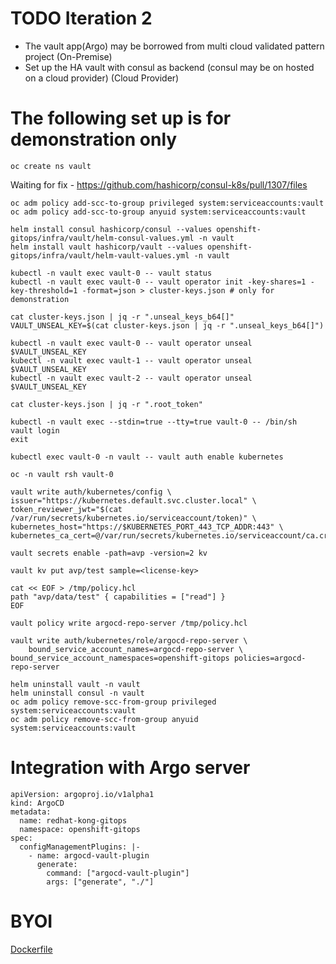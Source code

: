 # TODO Iteration 2
- The vault app(Argo) may be borrowed from multi cloud validated pattern project (On-Premise) 
- Set up the HA vault with consul as backend (consul may be on hosted on a cloud provider) (Cloud Provider)

# The following set up is for demonstration only
```
oc create ns vault
```

Waiting for fix - https://github.com/hashicorp/consul-k8s/pull/1307/files
```
oc adm policy add-scc-to-group privileged system:serviceaccounts:vault
oc adm policy add-scc-to-group anyuid system:serviceaccounts:vault

helm install consul hashicorp/consul --values openshift-gitops/infra/vault/helm-consul-values.yml -n vault
helm install vault hashicorp/vault --values openshift-gitops/infra/vault/helm-vault-values.yml -n vault

kubectl -n vault exec vault-0 -- vault status
kubectl -n vault exec vault-0 -- vault operator init -key-shares=1 -key-threshold=1 -format=json > cluster-keys.json # only for demonstration

cat cluster-keys.json | jq -r ".unseal_keys_b64[]"
VAULT_UNSEAL_KEY=$(cat cluster-keys.json | jq -r ".unseal_keys_b64[]")

kubectl -n vault exec vault-0 -- vault operator unseal $VAULT_UNSEAL_KEY
kubectl -n vault exec vault-1 -- vault operator unseal $VAULT_UNSEAL_KEY
kubectl -n vault exec vault-2 -- vault operator unseal $VAULT_UNSEAL_KEY

cat cluster-keys.json | jq -r ".root_token"

kubectl -n vault exec --stdin=true --tty=true vault-0 -- /bin/sh
vault login
exit

kubectl exec vault-0 -n vault -- vault auth enable kubernetes

oc -n vault rsh vault-0

vault write auth/kubernetes/config \
issuer="https://kubernetes.default.svc.cluster.local" \
token_reviewer_jwt="$(cat /var/run/secrets/kubernetes.io/serviceaccount/token)" \
kubernetes_host="https://$KUBERNETES_PORT_443_TCP_ADDR:443" \
kubernetes_ca_cert=@/var/run/secrets/kubernetes.io/serviceaccount/ca.crt

vault secrets enable -path=avp -version=2 kv

vault kv put avp/test sample=<license-key>

cat << EOF > /tmp/policy.hcl 
path "avp/data/test" { capabilities = ["read"] } 
EOF

vault policy write argocd-repo-server /tmp/policy.hcl

vault write auth/kubernetes/role/argocd-repo-server \
    bound_service_account_names=argocd-repo-server \
bound_service_account_namespaces=openshift-gitops policies=argocd-repo-server

helm uninstall vault -n vault
helm uninstall consul -n vault
oc adm policy remove-scc-from-group privileged system:serviceaccounts:vault
oc adm policy remove-scc-from-group anyuid system:serviceaccounts:vault
```


# Integration with Argo server
```
apiVersion: argoproj.io/v1alpha1
kind: ArgoCD
metadata:
  name: redhat-kong-gitops
  namespace: openshift-gitops
spec:
  configManagementPlugins: |-
    - name: argocd-vault-plugin
      generate:
        command: ["argocd-vault-plugin"]
        args: ["generate", "./"]
```

# BYOI
[Dockerfile](../images/vault/Dockerfile)